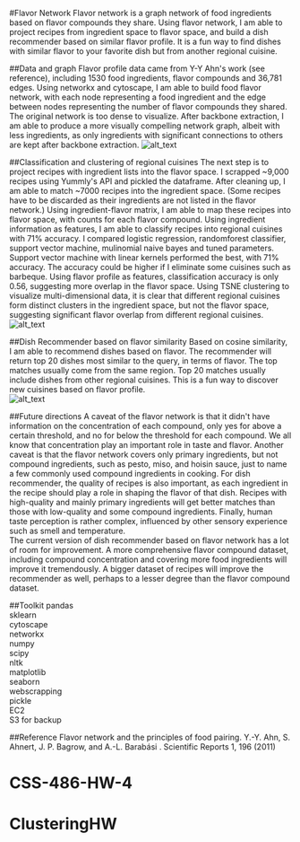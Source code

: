 
#Flavor Network
Flavor network is a graph network of food ingredients based on flavor compounds they share. Using flavor network, I am able to project recipes from ingredient space to flavor space, and build a dish recommender based on similar flavor profile. It is a fun way to find dishes with similar flavor to your favorite dish but from another regional cuisine.


##Data and graph
Flavor profile data came from Y-Y Ahn's work (see reference), including 1530 food ingredients, flavor compounds and 36,781 edges. Using networkx and cytoscape, I am able to build food flavor network, with each node representing a food ingredient and the edge between nodes representing the number of flavor compounds they shared. The original network is too dense to visualize. After backbone extraction, I am able to produce a more visually compelling network graph, albeit with less ingredients, as only ingredients with significant connections to others are kept after backbone extraction.
![alt_text](images/flavor_network.png)

##Classification and clustering of regional cuisines
The next step is to project recipes with ingredient lists into the flavor space. I scrapped ~9,000 recipes using Yummly's API and pickled the dataframe. After cleaning up, I am able to match ~7000 recipes into the ingredient space. (Some recipes have to be discarded as their ingredients are not listed in the flavor network.) Using ingredient-flavor matrix, I am able to map these recipes into flavor space, with counts for each flavor compound.
Using ingredient information as features, I am able to classify recipes into regional cuisines with 71% accuracy. I compared logistic regression, randomforest classifier, support vector machine, mulinomial naive bayes and tuned parameters. Support vector machine with linear kernels performed the best, with 71% accuracy. The accuracy could be higher if I eliminate some cuisines such as barbeque. Using flavor profile as features, classification accuracy is only 0.56, suggesting more overlap in the flavor space.
Using TSNE clustering to visualize multi-dimensional data, it is clear that different regional cuisines form distinct clusters in the ingredient space, but not the flavor space, suggesting significant flavor overlap from different regional cuisines.
![alt_text](images/tsne.png)


##Dish Recommender based on flavor similarity
Based on cosine similarity, I am able to recommend dishes based on flavor. The recommender will return top 20 dishes most similar to the query, in terms of flavor. The top matches usually come from the same region. Top 20 matches usually include dishes from other regional cuisines. This is a fun way to discover new cuisines based on flavor profile.  
![alt_text](images/recommender.png)

##Future directions
A caveat of the flavor network is that it didn't have information on the concentration of each compound, only yes for above a certain threshold, and no for below the threshold for each compound. We all know that concentration play an important role in taste and flavor.
Another caveat is that the flavor network covers only primary ingredients, but not compound ingredients, such as pesto, miso, and hoisin sauce, just to name a few commonly used compound ingredients in cooking.
For dish recommender, the quality of recipes is also important, as each ingredient in the recipe should play a role in shaping the flavor of that dish. Recipes with high-quality and mainly primary ingredients will get better matches than those with low-quality and some compound ingredients. Finally, human taste perception is rather complex, influenced by other sensory experience such as smell and temperature. <br>
The current version of dish recommender based on flavor network has a lot of room for improvement. A more comprehensive flavor compound dataset, including compound concentration and covering more food ingredients will improve it tremendously. A bigger dataset of recipes will improve the recommender as well, perhaps to a lesser degree than the flavor compound dataset.

##Toolkit
pandas <br>
sklearn<br>
cytoscape <br>
networkx <br>
numpy <br>
scipy <br>
nltk<br>
matplotlib<br>
seaborn<br>
webscrapping<br>
pickle<br>
EC2<br>
S3 for backup<br>

##Reference
Flavor network and the principles of food pairing. Y.-Y. Ahn, S. Ahnert, J. P. Bagrow, and A.-L. Barabási . Scientific Reports 1, 196 (2011)
# CSS-486-HW-4
# ClusteringHW
